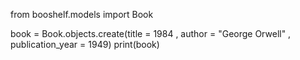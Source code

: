 from booshelf.models import Book

book = Book.objects.create(title = 1984 , author = "George Orwell" , publication_year = 1949)
print(book)
